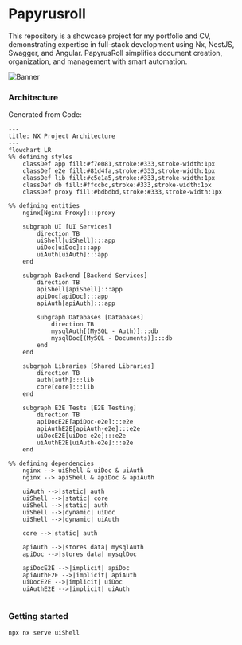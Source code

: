 # Papyrusroll

This repository is a showcase project for my portfolio and CV, demonstrating expertise in full-stack development using Nx, NestJS, Swagger, and Angular. PapyrusRoll simplifies document creation, organization, and management with smart automation.

![Banner](https://upload.wikimedia.org/wikipedia/commons/thumb/1/1b/The_judgement_of_the_dead_in_the_presence_of_Osiris.jpg/1000px-The_judgement_of_the_dead_in_the_presence_of_Osiris.jpg)

### Architecture
Generated from Code:

```mermaid
---
title: NX Project Architecture
---
flowchart LR
%% defining styles
    classDef app fill:#f7e081,stroke:#333,stroke-width:1px
    classDef e2e fill:#81d4fa,stroke:#333,stroke-width:1px
    classDef lib fill:#c5e1a5,stroke:#333,stroke-width:1px
    classDef db fill:#ffccbc,stroke:#333,stroke-width:1px
    classDef proxy fill:#bdbdbd,stroke:#333,stroke-width:1px

%% defining entities
    nginx[Nginx Proxy]:::proxy

    subgraph UI [UI Services]
        direction TB
        uiShell[uiShell]:::app
        uiDoc[uiDoc]:::app
        uiAuth[uiAuth]:::app
    end

    subgraph Backend [Backend Services]
        direction TB
        apiShell[apiShell]:::app
        apiDoc[apiDoc]:::app
        apiAuth[apiAuth]:::app
        
        subgraph Databases [Databases]
            direction TB
            mysqlAuth[(MySQL - Auth)]:::db
            mysqlDoc[(MySQL - Documents)]:::db
        end
    end

    subgraph Libraries [Shared Libraries]
        direction TB
        auth[auth]:::lib
        core[core]:::lib
    end

    subgraph E2E Tests [E2E Testing]
        direction TB
        apiDocE2E[apiDoc-e2e]:::e2e
        apiAuthE2E[apiAuth-e2e]:::e2e
        uiDocE2E[uiDoc-e2e]:::e2e
        uiAuthE2E[uiAuth-e2e]:::e2e
    end

%% defining dependencies
    nginx --> uiShell & uiDoc & uiAuth
    nginx --> apiShell & apiDoc & apiAuth
    
    uiAuth -->|static| auth
    uiShell -->|static| core
    uiShell -->|static| auth
    uiShell -->|dynamic| uiDoc
    uiShell -->|dynamic| uiAuth

    core -->|static| auth

    apiAuth -->|stores data| mysqlAuth
    apiDoc -->|stores data| mysqlDoc

    apiDocE2E -->|implicit| apiDoc
    apiAuthE2E -->|implicit| apiAuth
    uiDocE2E -->|implicit| uiDoc
    uiAuthE2E -->|implicit| uiAuth
 
```

### Getting started

``npx nx serve uiShell``
